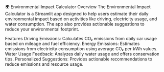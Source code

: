 🌍 Environmental Impact Calculator
Overview
The Environmental Impact Calculator is a Streamlit app designed to help users estimate their daily environmental impact based on activities like driving, electricity usage, and water consumption. The app also provides actionable suggestions to reduce your environmental footprint.

Features
Driving Emissions: Calculates CO₂ emissions from daily car usage based on mileage and fuel efficiency.
Energy Emissions: Estimates emissions from electricity consumption using average CO₂ per kWh values.
Water Usage Feedback: Analyzes daily water usage and offers conservation tips.
Personalized Suggestions: Provides actionable recommendations to reduce emissions and resource usage.
